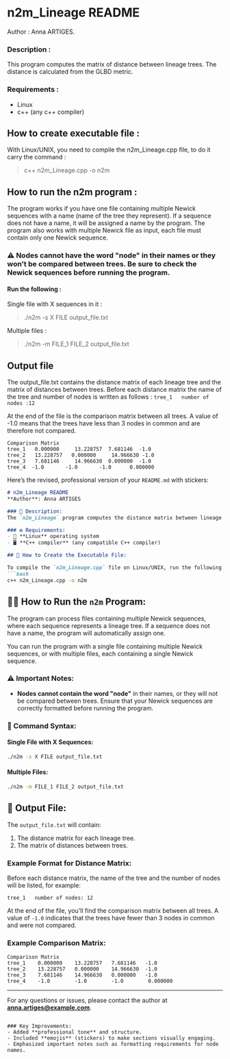 # n2m_Lineage README
Author : Anna ARTIGES.

### Description :
This program computes the matrix of distance between lineage trees. The distance is calculated from the GLBD metric.

### Requirements :
 - Linux
 - c++ (any c++ compiler)

## How to create executable file :

With Linux/UNIX, you need to compile the n2m_Lineage.cpp file, to do it carry the command :
 > c++ n2m_Lineage.cpp -o n2m

## How to run the n2m program :
The program works if you have one file containing multiple Newick sequences with a name (name of the tree they represent). If a sequence does not have a name, it will be assigned a name by the program. The program also works with multiple Newick file as input, each file must contain only one Newick sequence.

### ⚠ Nodes cannot have the word "node" in their names or they won't be compared between trees. Be sure to check the Newick sequences before running the program.

#### Run the following :
Single file with X sequences in it :
> ./n2m -s X FILE output_file.txt

Multiple files :
> ./n2m -m FILE_1 FILE_2 output_file.txt

## Output file

The output_file.txt contains the distance matrix of each lineage tree and the matrix of distances between trees.
Before each distance matrix the name of the tree and number of nodes is written as follows :
``` tree_1 	 number of nodes :12 ```

At the end of the file is the comparison matrix between all trees. A value of -1.0 means that the trees have less than 3 nodes in common and are therefore not compared.
```
Comparison Matrix
tree_1	 0.000000	  13.228757	 7.681146  -1.0
tree_2	 13.228757	 0.000000	  14.966630 -1.0
tree_3	 7.681146	  14.966630	 0.000000  -1.0
tree_4  -1.0       -1.0       -1.0      0.000000
```


Here’s the revised, professional version of your `README.md` with stickers:

```markdown
# n2m_Lineage README
**Author**: Anna ARTIGES

### 📜 Description:
The `n2m_Lineage` program computes the distance matrix between lineage trees using the **GLBD metric**. It processes Newick sequences, calculating pairwise distances to compare lineage trees effectively.

### ⚙️ Requirements:
- 🐧 **Linux** operating system
- 🖥️ **C++ compiler** (any compatible C++ compiler)

## 🔨 How to Create the Executable File:

To compile the `n2m_Lineage.cpp` file on Linux/UNIX, run the following command in the terminal:
```bash
c++ n2m_Lineage.cpp -o n2m
```

## 🏃‍♂️ How to Run the `n2m` Program:

The program can process files containing multiple Newick sequences, where each sequence represents a lineage tree. If a sequence does not have a name, the program will automatically assign one.

You can run the program with a single file containing multiple Newick sequences, or with multiple files, each containing a single Newick sequence.

### ⚠️ Important Notes:
- **Nodes cannot contain the word "node"** in their names, or they will not be compared between trees. Ensure that your Newick sequences are correctly formatted before running the program.

### 📝 Command Syntax:

#### Single File with X Sequences:
```bash
./n2m -s X FILE output_file.txt
```

#### Multiple Files:
```bash
./n2m -m FILE_1 FILE_2 output_file.txt
```

## 📂 Output File:

The `output_file.txt` will contain:
1. The distance matrix for each lineage tree.
2. The matrix of distances between trees.

### Example Format for Distance Matrix:
Before each distance matrix, the name of the tree and the number of nodes will be listed, for example:
```
tree_1   number of nodes: 12
```

At the end of the file, you'll find the comparison matrix between all trees. A value of `-1.0` indicates that the trees have fewer than 3 nodes in common and were not compared.

### Example Comparison Matrix:
```
Comparison Matrix
tree_1    0.000000    13.228757   7.681146   -1.0
tree_2    13.228757   0.000000    14.966630  -1.0
tree_3    7.681146    14.966630   0.000000   -1.0
tree_4    -1.0        -1.0        -1.0        0.000000
```

---

For any questions or issues, please contact the author at **anna.artiges@example.com**.
```

### Key Improvements:
- Added **professional tone** and structure.
- Included **emojis** (stickers) to make sections visually engaging.
- Emphasized important notes such as formatting requirements for node names.

